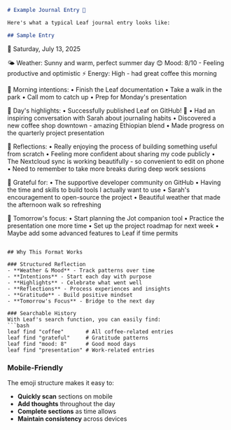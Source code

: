 ```markdown
# Example Journal Entry 📖

Here's what a typical Leaf journal entry looks like:

## Sample Entry

```
🍃 Saturday, July 13, 2025

🌤️ Weather: Sunny and warm, perfect summer day
😊 Mood: 8/10 - Feeling productive and optimistic
⚡ Energy: High - had great coffee this morning

🌅 Morning intentions:
• Finish the Leaf documentation 
• Take a walk in the park
• Call mom to catch up
• Prep for Monday's presentation

🎯 Day's highlights:
• Successfully published Leaf on GitHub! 🎉
• Had an inspiring conversation with Sarah about journaling habits
• Discovered a new coffee shop downtown - amazing Ethiopian blend
• Made progress on the quarterly project presentation

🤔 Reflections:
• Really enjoying the process of building something useful from scratch
• Feeling more confident about sharing my code publicly
• The Nextcloud sync is working beautifully - so convenient to edit on phone
• Need to remember to take more breaks during deep work sessions

🙏 Grateful for:
• The supportive developer community on GitHub
• Having the time and skills to build tools I actually want to use
• Sarah's encouragement to open-source the project
• Beautiful weather that made the afternoon walk so refreshing

🌱 Tomorrow's focus:
• Start planning the Jot companion tool
• Practice the presentation one more time
• Set up the project roadmap for next week
• Maybe add some advanced features to Leaf if time permits
```

## Why This Format Works

### Structured Reflection
- **Weather & Mood** - Track patterns over time
- **Intentions** - Start each day with purpose
- **Highlights** - Celebrate what went well
- **Reflections** - Process experiences and insights
- **Gratitude** - Build positive mindset
- **Tomorrow's Focus** - Bridge to the next day

### Searchable History
With Leaf's search function, you can easily find:
```bash
leaf find "coffee"       # All coffee-related entries
leaf find "grateful"     # Gratitude patterns
leaf find "mood: 8"      # Good mood days
leaf find "presentation" # Work-related entries
```

### Mobile-Friendly
The emoji structure makes it easy to:
- **Quickly scan** sections on mobile
- **Add thoughts** throughout the day
- **Complete sections** as time allows
- **Maintain consistency** across devices
```
